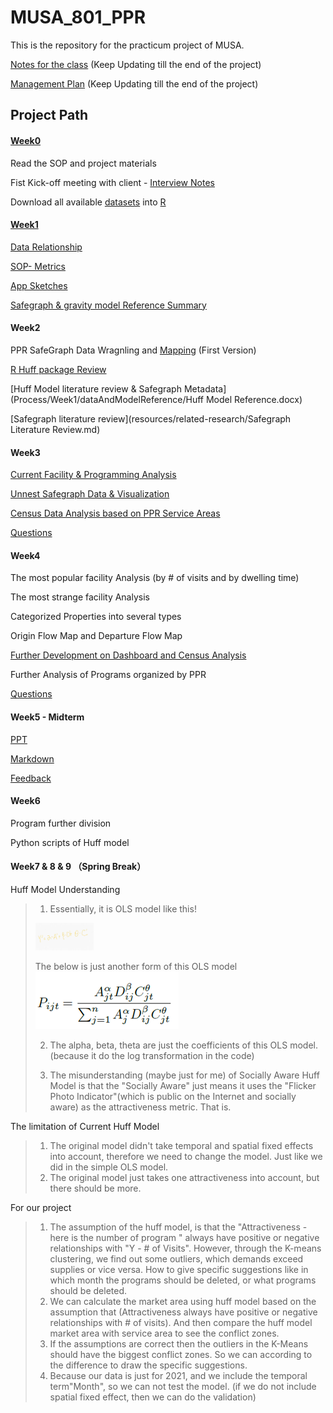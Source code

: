 # MUSA_801_PPR
This is the repository for the practicum project of MUSA.

[Notes for the class](notes.md) (Keep Updating till the end of the project)

[Management Plan](https://docs.google.com/spreadsheets/d/1FgCO618cihtmxwfZZv87nweTDBh2rQip/edit?usp=sharing&ouid=107802804023877926203&rtpof=true&sd=true) (Keep Updating till the end of the project)

## Project Path
#### [Week0](Process/Week0)

Read the SOP and project materials

Fist Kick-off meeting with client - [Interview Notes](Process/Week0/interviewnotes_0118.md)

Download all available [datasets](data/open-data-philly/00-sources-and-metadata.md) into [R](Process/Week0/PPPR.html)

#### [Week1](Process/Week1)

[Data Relationship](/Process/Week1/dataRelationship/note_Database_Relationship.md)

[SOP- Metrics](Process/Week1/sopMetrics/sucessfulMetrics.md)

[App Sketches](Process/Week1/appSketches/README.md)

[Safegraph & gravity model Reference Summary](Process/Week1/dataAndModelReference/ModelReference.md) 

#### Week2
PPR SafeGraph Data Wragnling and [Mapping](demo/) (First Version)

[R Huff package Review](https://raw.githubusercontent.com/alexsingleton/Huff-Tools/master/huff-tools.r)

[Huff Model literature review & Safegraph Metadata](Process/Week1/dataAndModelReference/Huff Model Reference.docx)

[Safegraph literature review](resources/related-research/Safegraph Literature Review.md)

#### Week3

[Current Facility & Programming Analysis](Process\Week3\PPPR-Program.html) 

[Unnest Safegraph Data & Visualization](PPPR.html)

[Census Data Analysis based on PPR Service Areas](https://ppr-dashboard-xfw9y.ondigitalocean.app/)

[Questions](notes.md)

#### Week4

The most popular facility Analysis (by # of visits and by dwelling time)

The most strange facility Analysis

Categorized Properties into several types

Origin Flow Map and Departure Flow Map

[Further Development on Dashboard and Census Analysis](https://ppr-dashboard-xfw9y.ondigitalocean.app/)

Further Analysis of Programs organized by PPR

[Questions](notes.md)

#### Week5 - Midterm

[PPT](https://docs.google.com/presentation/d/1bBRV1WXwandpqySlg-J_grMCS6epUF8gNEZjnMhIpu8/edit) 

[Markdown](PPPR_Midterm.html)

[Feedback](midtermfeedback.md)

#### Week6

Program further division

Python scripts of Huff model

#### Week7 & 8 & 9 （Spring Break）

Huff Model Understanding

> 1. Essentially, it is OLS model like this!
>
> <img src="https://raw.githubusercontent.com/ShaunZhxiong/ImgGarage/main/img/image-20220312183108213.png" width=20%>
>
> The below is just another form of this OLS model![image-20220312183224405](https://raw.githubusercontent.com/ShaunZhxiong/ImgGarage/main/img/image-20220312183224405.png)
>
> 2. The alpha, beta, theta are just the coefficients of this OLS model. (because it do the log transformation in the code)
>
> 3. The misunderstanding (maybe just for me) of Socially Aware Huff Model is that the "Socially Aware" just means it uses the "Flicker Photo Indicator"(which is public on the Internet and socially aware) as the attractiveness metric. That is.

The limitation of Current Huff Model

> 1. The original model didn't take temporal and spatial fixed effects into account, therefore we need to change the model. Just like we did in the simple OLS model.
> 2. The original model just takes one attractiveness into account, but there should be more.

For our project

> 1. The assumption of the huff model, is that the "Attractiveness - here is the number of program " always have positive or negative relationships with "Y - # of Visits". However, through the K-means clustering, we find out some outliers, which demands exceed supplies or vice versa. How to give specific suggestions like in which month the programs should be deleted, or what programs should be deleted.
> 2. We can calculate the market area using huff model based on the assumption that (Attractiveness always have positive or negative relationships with # of visits). And then compare the huff model market area with service area to see the conflict zones.
> 3. If the assumptions are correct then the outliers in the K-Means should have the biggest conflict zones. So we can according to the difference to draw the specific suggestions.
> 4. Because our data is just for 2021, and we include the temporal term"Month", so we can not test the model. (if we do not include spatial fixed effect, then we can do the validation)